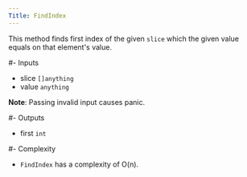```yaml
---
Title: FindIndex
---
```


This method finds first index of the given `slice` which the given value equals on that element's value.

#- Inputs
- slice `[]anything`
- value `anything`

**Note**: Passing invalid input causes panic.

#- Outputs
- first `int`

#- Complexity
- `FindIndex` has a complexity of O(n).
